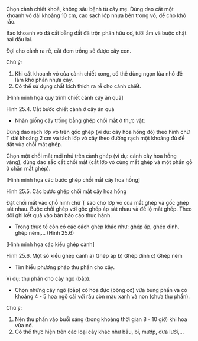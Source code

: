 Chọn cành chiết khoẻ, không sâu bệnh từ cây mẹ. Dùng dao cắt một khoanh vỏ dài khoảng 10 cm, cao sạch lớp nhựa bên trong vỏ, để cho khô ráo.

Bao khoanh vỏ đã cắt bằng đất đã trộn phân hữu cơ, tưới ẩm và buộc chặt hai đầu lại.

Đợi cho cành ra rễ, cắt đem trồng sẽ được cây con.

Chú ý:
1. Khi cắt khoanh vỏ của cành chiết xong, có thể dùng ngọn lửa nhỏ để làm khô phần nhựa cây.
2. Có thể sử dụng chất kích thích ra rễ cho cành chiết.

[Hình minh họa quy trình chiết cành cây ăn quả]

Hình 25.4. Cắt bước chiết cành ở cây ăn quả

+ Nhân giống cây trồng bằng ghép chồi mắt ở thực vật:

Dùng dao rạch lớp vỏ trên gốc ghép (ví dụ: cây hoa hồng đỏ) theo hình chữ T dài khoảng 2 cm và tách lớp vỏ cây theo đường rạch một khoảng đủ để đặt vừa chồi mắt ghép.

Chọn một chồi mắt mới nhú trên cành ghép (ví dụ: cành cây hoa hồng vàng), dùng dao sắc cắt chồi mắt (cắt lớp vỏ cùng mắt ghép và một phần gỗ ở chân mắt ghép).

[Hình minh họa các bước ghép chồi mắt cây hoa hồng]

Hình 25.5. Các bước ghép chồi mắt cây hoa hồng

Đặt chồi mắt vào chỗ hình chữ T sao cho lớp vỏ của mắt ghép và gốc ghép sát nhau. Buộc chồi ghép với gốc ghép áp sát nhau và để lộ mắt ghép. Theo dõi ghi kết quả vào bản báo cáo thực hành.

* Trong thực tế còn có các cách ghép khác như: ghép áp, ghép đỉnh, ghép nêm,... (Hình 25.6)

[Hình minh họa các kiểu ghép cành]

Hình 25.6. Một số kiểu ghép cành
a) Ghép áp
b) Ghép đỉnh
c) Ghép nêm

- Tìm hiểu phương pháp thụ phấn cho cây.

Ví dụ: thụ phấn cho cây ngô (bắp).

+ Chọn những cây ngô (bắp) có hoa đực (bông cờ) vừa bung phấn và có khoảng 4 - 5 hoa ngô cái với râu còn màu xanh và non (chưa thụ phấn).

Chú ý:
1. Nên thụ phấn vào buổi sáng (trong khoảng thời gian 8 - 10 giờ) khi hoa vừa nở.
2. Có thể thực hiện trên các loại cây khác như bầu, bí, mướp, dưa lưới,...